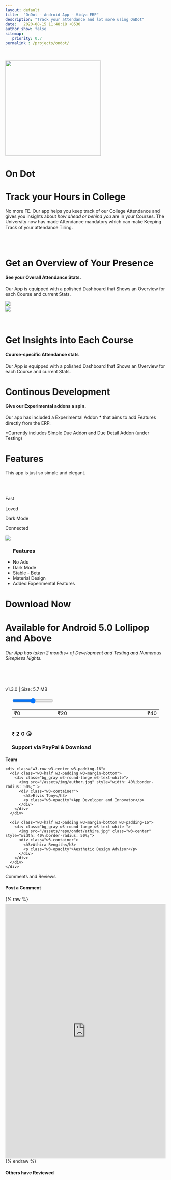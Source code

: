 ```yaml
---
layout: default
title:  "OnDot - Android App - Vidya ERP"
description: "Track your attendance and lot more using OnDot"
date:   2020-08-15 11:48:18 +0530
author_show: false
sitemap:
   priority: 0.7
permalink : /projects/ondot/
---
```

<div>

<!-- First Grid -->
<div class="w3-row-padding w3-white w3-text-white w3-padding-64 w3-container">
  <div class="w3-content">
    <div class="w3-third w3-center"><br>
      <img src="/assets/repo/ondot/logo.png" width="300px" class="center" >
    </div>
    <div class="w3-twothird w3-content">
      <h1 class="w3-jumbo w3-text-blue">On Dot</h1>
      <h1 class="w3-large w3-text-orange style_text"><b>Track your Hours in College</b></h1>
      <p class=""><span class="w3-large ">No more FE.</span> Our app helps you keep track of our College Attendance and gives you insights about <i class="w3-text-orange">how ahead or behind you</i> are in your Courses.
        The University now has made Attendance mandatory which can make Keeping Track of your attendance Tiring.</p>
    </div>
  </div>
</div>

<!-- Second Grid -->
<div class="w3-row-padding  w3-padding-64 w3-container">
  <div class="w3-content">
    <div class="w3-twothird w3-content"><br><br>
      <h1 class="w3-xxlarge w3-text-orange">Get an Overview of Your Presence</h1>
      <h4 >See your Overall Attendance Stats.</h4><p> Our App is equipped with a polished Dashboard that Shows an Overview for each Course and current Stats.</p>
    </div>
    <div class="w3-third w3-center">
      <img src="/assets/repo/ondot/app_ss_b.jpg"  class="center w3-round-xlarge" >
    </div>
  </div>
</div>

<!-- Third Grid -->
<div class="w3-row-padding w3-white w3-text-white w3-padding-64 w3-container">
  <div class="w3-content">
    <div class="w3-third w3-center">
      <img src="/assets/repo/ondot/app_ss_a.jpg"  class="center w3-round-xlarge" >
    </div>
    <div class="w3-twothird w3-content"><br><br>
      <h1 class="w3-xxlarge w3-text-orange">Get Insights into Each Course</h1>
      <h4>Course-specific Attendance stats</h4><p class=""> Our App is equipped with a polished Dashboard that Shows an Overview for each Course and current Stats.</p>
    </div>
  </div>
</div>

<!-- Fourth Grid -->
<div class="w3-row-padding  w3-padding-64 w3-container">
  <div class="w3-content">
    <div class="w3-twothird w3-content">
      <h1 class="w3-xxlarge w3-text-orange">Continous Development</h1>
      <h4 >Give our Experimental addons a spin.</h4><p> Our app has included a <span class="w3-hover-text-blue w3-text-orange">Experimental Addon <b class="w3-text-orange">*</b></span> that aims to add Features directly from the ERP.</p>
      <p class="w3-text-orange">*Currently includes <span class="w3-text-pink">Simple Due Addon</span> and <span class="w3-text-pink">Due Detail Addon</span> (under Testing)</p>
    </div>
    <div class="w3-third w3-center">
      <i class="fa fa-retweet" style="font-size: 40vh;"></i>
    </div>
  </div>
</div>

<!-- Features Section -->
<div class="w3-container  w3-white w3-text-white w3-padding-64 w3-center">
  <h1 class="w3-jumbo"><b>Features</b></h1>
  <p>This app is just so simple and elegant.</p>

  <div class="w3-row" style="margin-top:64px">
    <div class="w3-col s3">
      <i class="fa fa-bolt w3-text-orange w3-jumbo"></i>
      <p>Fast</p>
    </div>
    <div class="w3-col s3">
      <i class="fa fa-heart w3-text-red w3-jumbo"></i>
      <p>Loved</p>
    </div>
    <div class="w3-col s3">
      <i id="daynight" class="fa fa-moon  w3-text-white w3-animate-left w3-jumbo"></i>
      <p>Dark Mode</p>
    </div>
    <div class="w3-col s3">
      <i class="fa fa-wifi w3-text-pink w3-jumbo"></i>
      <p>Connected</p>
    </div>
  </div>
</div>

<script>

</script>


<!-- Sizth Grid -->
<div class="w3-row-padding  w3-padding-64 w3-container">
  <div class="w3-content">
    <div class="w3-third w3-center">
      <img src="/assets/repo/ondot/logo.png"  class="center" >
    </div>
    <div class="w3-large w3-twothird w3-content">
      <ul><h3>Features</h3>
        <li>No Ads</li>
        <li>Dark Mode</li>
        <li>Stable - Beta</li>
        <li>Material Design</li>
        <li>Added Experimental Features</li>
    </ul>
    </div>
  </div>
</div>

<!-- Seventh Grid -->
<div class="w3-row-padding w3-white w3-text-white w3-padding-64 w3-container">
  <div class="w3-content w3-center">
    <h1 class="w3-xxlarge w3-text-green">Download Now</h1>
    <h1 class="w3-xlarge w3-text-green">Available for Android <span class="w3-small w3-text-orange">5.0 Lollipop and Above</span></h1>
    <h6 class="">Our App has taken 2 months+ of Development and Testing and Numerous Sleepless Nights.</h6><br><br>
    <!-- <a href="../../donate/" class="w3-button w3-hover-indigo">Please support us with a cup of coffee</a><br><br> -->
    <p class="w3-center"> v1.3.0     |     Size:  5.7 MB </p>
    <div class="w3-row w3-white w3-padding-32 w3-margin">
      <div class="fill-available" style="margin:20px;">
        <input style="display:flex;box-shadow:none;" type="range" min="0" max="6" steps="1" value="3"  oninput="donate(this)" >
        <table style="display:inline-table;">
          <tr><td style="text-align: left;">&#8377;0</td><td style="padding-left: 45px;">&#8377;20</td><td style="text-align: right;">&#8377;40</td></tr>
        </table>
      </div>
      <div class="" style="margin:20px;">
        <h3 class="w3-third btn btn--info" style="letter-spacing: 5px;" id="donate_val">&#8377;20<span class="w3-right">😘</span></h3>
        <h3 class="w3-twothird btn btn--warning" onclick="go_donate(20)" id="donate_but">Support <span class="w3-small w3-text-blue">via PayPal</span> & Download</h3>
      </div>
    </div>
  </div>
</div>

<script>
  function donate(ele){
    amts = [0,5,10,20,25,30,40];
    emojis = ["🙁","😋","😙","😘","🥰","😍","💓"]
    var donate_val=document.getElementById("donate_val");
    var donate_but=document.getElementById("donate_but");
    var value = amts[ele.value]
    donate_val.innerHTML="&#8377;"+ value+'<span class="w3-right">'+emojis[ele.value]+'</span>'
    if(ele.value==0){
      donate_but.innerHTML='DOWNLOAD  <span class="w3-small w3-text-blue"> (Without Support)</span> ';
      donate_but.setAttribute("onclick","go_download()")
    }else{
      donate_but.innerHTML='Support <span class="w3-small w3-text-blue">via PayPal</span> & Download'
      donate_but.setAttribute("onclick","go_donate("+value+")")
    }

  }
  function go_donate(value){
    window.open("https://www.paypal.me/elvistony/"+value,"_blank");
    document.getElementById("donate_but").innerHTML="Thank you 😘, Download Now";
    document.getElementById("donate_but").setAttribute("onclick","go_download()")
  }
  function go_download(){
    window.location.href = "https://drive.google.com/uc?export=download&id=16JYxzfdVY6YDV4U5YmEqin6R3jUuHn9g";
  }
</script>

<!-- Grid -->
  <div class="w3-row-padding " id="about">
    <div class="w3-center w3-padding-64">
      <b class="w3-xlarge ">Team</b>
    </div>

    <div class="w3-row w3-center w3-padding-16">
      <div class="w3-half w3-padding w3-margin-bottom">
        <div class="bg_gray w3-round-large w3-text-white">
          <img src="/assets/img/author.jpg" style="width: 40%;border-radius: 50%;" >
          <div class="w3-container">
            <h3>Elvis Tony</h3>
            <p class="w3-opacity">App Developer and Innovator</p>
          </div>
        </div>
      </div>

      <div class="w3-half w3-padding w3-margin-bottom w3-padding-16">
        <div class="bg_gray w3-round-large w3-text-white ">
          <img src="/assets/repo/ondot/athira.jpg" class="w3-center" style="width: 40%;border-radius: 50%;">
          <div class="w3-container">
            <h3>Athira Rengith</h3>
            <p class="w3-opacity">Aesthetic Design Advisor</p>
          </div>
        </div>
      </div>
    </div>



  <div class="">
    <div class="w3-center w3-padding-64">
      <span class="w3-xlarge w3-text-white w3-padding-16">Comments and Reviews</span>
    </div>
    <div class="w3-row">
    <div class="w3-half">
        <h4 class="w3-center">Post a Comment</h4>
      {% raw %}
      <iframe class="bg_gray w3-hide-small" src="https://docs.google.com/forms/d/e/1FAIpQLSchvL51qn1OT4-Aw5B9g9IyD8P2FDArnuxG19hwOCOBFJs3KA/viewform?embedded=true" style="    height: 800px;margin-top: 6px;width:100%" onload="loaded()" frameborder="0" marginheight="0" marginwidth="0">Loading…</iframe>
      {% endraw %}
      </div>
      <div class="w3-half w3-text-white">
          <h4 class="w3-center">Others have Reviewed</h4>
          <div class="w3-row" id="comments">
          </div>
      </div>
    </div>
</div>

<script src="/assets/repo/ondot/comments.js"></script>

<!-- <p>https://gitlab.com/elvistony/on-dot-releases/uploads/2b00593b45d2f64805aab34c8367f09a/OnDot_v1.3.0.apk</p> -->